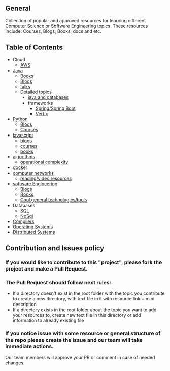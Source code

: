 ## General
Collection of popular and approved resources for learning different Computer Science or Software Engineering topics. These resources include: Courses, Blogs, Books, docs and etc.

## Table of Contents
- Cloud
  - [AWS](https://github.com/nikasakandelidze/Single-Source-Of-Truth/blob/master/cloud/AWS.md)
- [Java](https://github.com/nikasakandelidze/Single-Source-Of-Truth/tree/master/java)
  - [Books](https://github.com/nikasakandelidze/Single-Source-Of-Truth/blob/master/java/books/books.md)
  - [Blogs](https://github.com/nikasakandelidze/Single-Source-Of-Truth/blob/master/java/blogs/java-read.md)
  - [talks](https://github.com/nikasakandelidze/Single-Source-Of-Truth/tree/master/java/talks/talks.md)
  - Detailed topics
	- [java and databases](https://github.com/nikasakandelidze/Single-Source-Of-Truth/tree/master/java/java_and_database_connectivity/resources.md)
	- frameworks
		- [Spring/Spring Boot](https://github.com/nikasakandelidze/Single-Source-Of-Truth/blob/master/java/frameworks/spring.md)
		- [Vert.x](https://github.com/nikasakandelidze/Single-Source-Of-Truth/blob/master/java/frameworks/vertx.md)
- [Python](https://github.com/nikasakandelidze/Single-Source-Of-Truth/tree/master/python)
  - [Blogs](https://github.com/nikasakandelidze/Single-Source-Of-Truth/blob/master/python/resources.md)
  - [Courses](https://github.com/nikasakandelidze/Single-Source-Of-Truth/blob/master/python/courses.md)
- [javascript](https://github.com/nikasakandelidze/Single-Source-Of-Truth/tree/master/javascript)
  - [blogs](https://github.com/nikasakandelidze/Single-Source-Of-Truth/tree/master/javascript/blogs)
  - [courses](https://github.com/nikasakandelidze/Single-Source-Of-Truth/blob/master/javascript/courses/js-courses.md)
  - [books](https://github.com/nikasakandelidze/Single-Source-Of-Truth/blob/master/javascript/books/js-books.md)
- [algorithms](https://github.com/nikasakandelidze/Single-Source-Of-Truth/blob/master/algorithms/articles.md)
  - [operational complexity](https://github.com/nikasakandelidze/Single-Source-Of-Truth/blob/master/algorithms/articles.md)
- [docker](https://github.com/nikasakandelidze/Single-Source-Of-Truth/blob/master/docker/docker.md)
- [computer networks](https://github.com/nikasakandelidze/Single-Source-Of-Truth/tree/master/networking)
  - [reading/video resources](https://github.com/nikasakandelidze/Single-Source-Of-Truth/blob/master/networking/networking_resources.md)
- [software Engineering](https://github.com/nikasakandelidze/Single-Source-Of-Truth/tree/master/software_engineering)
  - [Blogs](https://github.com/nikasakandelidze/Single-Source-Of-Truth/blob/master/software_engineering/blogs.md)
  - [Books](https://github.com/nikasakandelidze/Single-Source-Of-Truth/blob/master/software_engineering/books.md)
  - [Cool general technologies/tools](https://github.com/nikasakandelidze/Single-Source-Of-Truth/blob/master/software_engineering/technologies.md)
- Databases
  - [SQL](https://github.com/nikasakandelidze/Single-Source-Of-Truth/blob/master/databases/sql/resources.md)
  - [NoSql](https://github.com/nikasakandelidze/Single-Source-Of-Truth/blob/master/databases/nosql/resources.md)
- [Compilers](https://github.com/nikasakandelidze/Single-Source-Of-Truth/blob/master/Compilers/compilers.md)
- [Operating Systems](https://github.com/nikasakandelidze/Single-Source-Of-Truth/blob/master/OS/os.md)
- [Distributed Systems](https://github.com/nikasakandelidze/Single-Source-Of-Truth/blob/master/distributed_systems/resources.md)

## Contribution and Issues policy

### If you would like to contribute to this "project", please fork the project and make a Pull Request.
### The Pull Request should follow next rules:
-	If a directory doesn't exist in the root folder with the topic you contribute to create a new directory, with text file in it with resource link + mini description
-	If a directory exists in the root folder about the topic you want to add your resources to, create new text file in this directory or add information to already existing file

### If you notice issue with some resource or general structure of the repo please create the issue and our team will take immediate actions.

Our team members will approve your PR or comment in case of needed changes.

